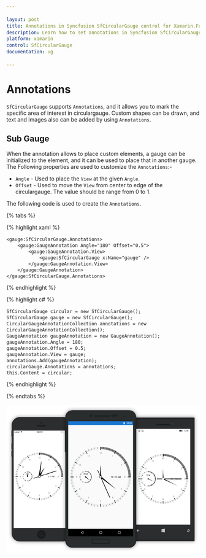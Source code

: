 ```yaml
---

layout: post
title: Annotations in Syncfusion SfCircularGauge control for Xamarin.Forms
description: Learn how to set annotations in Syncfusion SfCircularGauge control
platform: xamarin
control: SfCircularGauge
documentation: ug

---
```


# Annotations

`SfCircularGauge` supports `Annotations`, and it allows you to mark the specific area of interest in circulargauge. Custom shapes can be drawn, and text and images also can be added by using `Annotations`.

## Sub Gauge

When the annotation allows to place custom elements, a gauge can be initialized to the element, and it can be used to place that in another gauge. The Following properties are used to customize the `Annotations`:-

* `Angle` - Used to place the `View` at the given `Angle`. 
* `Offset` - Used to move the `View` from center to edge of the circulargauge. The value should be range from 0 to 1.

The following code is used to create the `Annotations`.

{% tabs %}

{% highlight xaml %}
  
    
    <gauge:SfCircularGauge.Annotations>
        <gauge:GaugeAnnotation Angle="180" Offset="0.5">
            <gauge:GaugeAnnotation.View>
                <gauge:SfCircularGauge x:Name="gauge" />
            </gauge:GaugeAnnotation.View>
        </gauge:GaugeAnnotation>
	</gauge:SfCircularGauge.Annotations>
	
{% endhighlight %}

{% highlight c# %}

    SfCircularGauge circular = new SfCircularGauge();
    SfCircularGauge gauge = new SfCircularGauge();
    CircularGaugeAnnotationCollection annotations = new CircularGaugeAnnotationCollection();
    GaugeAnnotation gaugeAnnotation = new GaugeAnnotation();
    gaugeAnnotation.Angle = 180;
    gaugeAnnotation.Offset = 0.5;
    gaugeAnnotation.View = gauge;
    annotations.Add(gaugeAnnotation);
    circularGauge.Annotations = annotations;
    this.Content = circular;
    
{% endhighlight %}

{% endtabs %}

![](annotations_images/annotations.png)